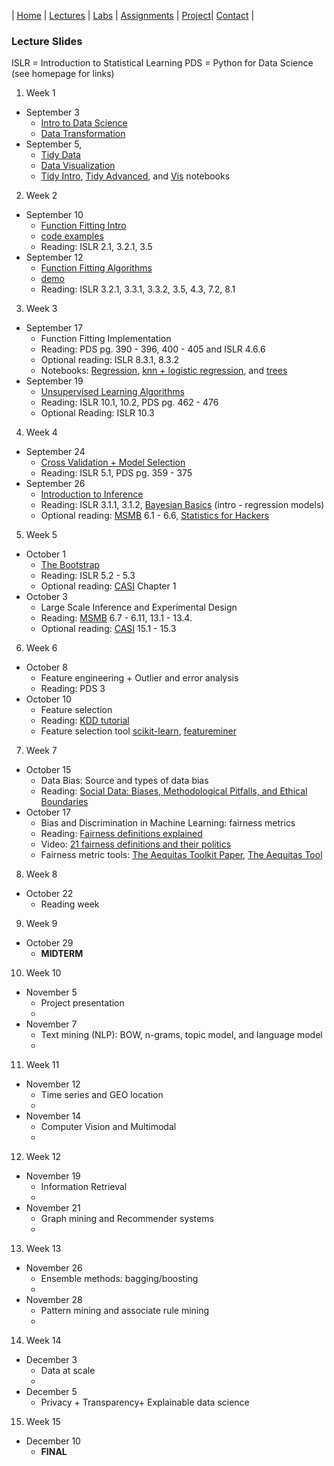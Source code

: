 | [Home](index.md) | [Lectures](lectures.md) | [Labs](labs.md) | [Assignments](assignments.md) | [Project](project.md)| [Contact](contact.md) |


### Lecture Slides

ISLR = Introduction to Statistical Learning
PDS = Python for Data Science
(see homepage for links)

1. Week 1
- September 3
  * [Intro to Data Science](lectures/Intro%20to%20data%20science.pdf)
  * [Data Transformation](lectures/data_transformations.pdf)
- September 5, 
  * [Tidy Data](lectures/tidy.pdf)
  * [Data Visualization](lectures/vis.pdf)
  * [Tidy Intro](lectures/pew.html), [Tidy Advanced](lectures/billboard.html), and
  [Vis](lectures/gapminder.html) notebooks

2. Week 2
- September 10
  * [Function Fitting Intro](https://observablehq.com/@krisrs1128/function-fitting)
  * [code examples](lectures/model_families_gallery.html)
  * Reading: ISLR 2.1, 3.2.1, 3.5
- September 12
  * [Function Fitting Algorithms](https://observablehq.com/@krisrs1128/function-fitting-crash-course)
  * [demo](https://observablehq.com/@krisrs1128/knn-bias-variance)
  * Reading: ISLR 3.2.1, 3.3.1, 3.3.2, 3.5, 4.3, 7.2, 8.1

3. Week 3
- September 17
  * Function Fitting Implementation
  * Reading: PDS pg. 390 - 396, 400 - 405 and ISLR 4.6.6
  * Optional reading: ISLR 8.3.1, 8.3.2
  * Notebooks: [Regression](https://colab.research.google.com/drive/1Ro8Jp975pBuW5DdljGmqXfMqSESFzfdY), [knn + logistic regression](https://colab.research.google.com/drive/1ZyUp1v7oaN8z0qk4Y-F_Dxz1TkBRFlNh), and [trees](https://colab.research.google.com/drive/1tv6npC_FnojKAo89zAHBWQColjYKQ-rd)
- September 19
  * [Unsupervised Learning Algorithms](https://observablehq.com/@krisrs1128/unsupervised-learning)
  * Reading: ISLR 10.1, 10.2, PDS pg. 462 - 476
  * Optional Reading: ISLR 10.3

4. Week 4
- September 24
  * [Cross Validation + Model Selection](https://observablehq.com/@krisrs1128/cross-validation-and-model-selection)
  * Reading: ISLR 5.1, PDS pg. 359 - 375
- September 26
  * [Introduction to Inference](https://observablehq.com/@krisrs1128/introduction-to-inference)
  * Reading: ISLR 3.1.1, 3.1.2, [Bayesian Basics](https://m-clark.github.io/bayesian-basics/) (intro - regression models)
  * Optional reading: [MSMB](http://web.stanford.edu/class/bios221/book/Chap-Testing.html) 6.1 - 6.6, [Statistics for Hackers](https://speakerdeck.com/jakevdp/statistics-for-hackers?slide=138)

5. Week 5
- October 1
  * [The Bootstrap](https://observablehq.com/@krisrs1128/the-bootstrap)
  * Reading: ISLR 5.2 - 5.3
  * Optional reading: [CASI](https://web.stanford.edu/~hastie/CASI_files/PDF/casi.pdf) Chapter 1
- October 3
  * Large Scale Inference and Experimental Design
  * Reading: [MSMB](http://web.stanford.edu/class/bios221/book/Chap-Testing.html) 6.7 - 6.11, 13.1 - 13.4. 
  * Optional reading: [CASI](https://web.stanford.edu/~hastie/CASI_files/PDF/casi.pdf) 15.1 - 15.3

6. Week 6
- October 8
  * Feature engineering + Outlier and error analysis
  * Reading: PDS 3
- October 10
  * Feature selection 
  * Reading: [KDD tutorial](http://www.public.asu.edu/~jundongl/tutorial/KDD17/KDD17.pdf)
  * Feature selection tool [scikit-learn](https://scikit-learn.org/stable/modules/feature_selection.html), [featureminer](http://featureselection.asu.edu/featureminer.php)
  
7. Week 7
- October 15
  * Data Bias: Source and types of data bias
  * Reading: [Social Data: Biases, Methodological Pitfalls, and Ethical Boundaries](https://papers.ssrn.com/sol3/papers.cfm?abstract_id=2886526)
- October 17
  * Bias and Discrimination in Machine Learning: fairness metrics 
  * Reading: [Fairness definitions explained](http://fairware.cs.umass.edu/papers/Verma.pdf)
  * Video: [21 fairness definitions and their politics](https://youtu.be/jIXIuYdnyyk) 
  * Fairness metric tools: [The Aequitas Toolkit Paper](https://arxiv.org/abs/1811.05577), [The Aequitas Tool](https://github.com/dssg/aequitas)
  
8. Week 8 
- October 22 
  * Reading week
  
9. Week 9
- October 29
  * **MIDTERM**

10. Week 10
- November 5
  * Project presentation
  *
- November 7
  * Text mining (NLP): BOW, n-grams, topic model, and language model
  *
  
11. Week 11
- November 12
  *  Time series and GEO location
  *
- November 14
  * Computer Vision and Multimodal
  *
  
12. Week 12
- November 19
  * Information Retrieval
  *
- November 21
  * Graph mining and Recommender systems
  *
  
13. Week 13
- November 26
  * Ensemble methods: bagging/boosting
  *
- November 28
  * Pattern mining and associate rule mining
  *
  
14. Week 14
- December 3
  * Data at scale
  *
- December 5
  * Privacy + Transparency+ Explainable data science

15. Week 15
- December 10
  * **FINAL**

